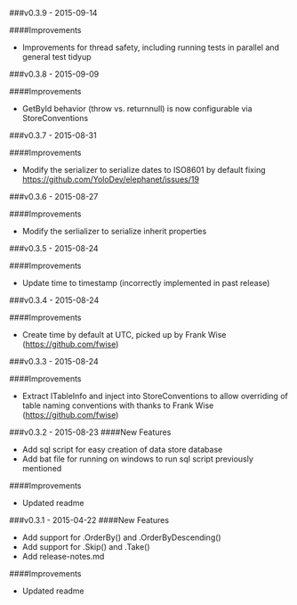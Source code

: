 ###v0.3.9 - 2015-09-14

####Improvements
  -  Improvements for thread safety, including running tests in parallel and general test tidyup 

###v0.3.8 - 2015-09-09

####Improvements
  -  GetById behavior (throw vs. returnnull) is now configurable via StoreConventions

###v0.3.7 - 2015-08-31

####Improvements
  -  Modify the serializer to serialize dates to ISO8601 by default fixing https://github.com/YoloDev/elephanet/issues/19

###v0.3.6 - 2015-08-27

####Improvements
  -  Modify the serlializer to serialize inherit properties

###v0.3.5 - 2015-08-24

####Improvements
  -  Update time to timestamp (incorrectly implemented in past release)

###v0.3.4 - 2015-08-24

####Improvements
  -  Create time by default at UTC, picked up by Frank Wise (https://github.com/fwise)

###v0.3.3 - 2015-08-24

####Improvements
  - Extract ITableInfo and inject into StoreConventions to allow overriding of table naming conventions with thanks to Frank Wise (https://github.com/fwise)

###v0.3.2 - 2015-08-23
####New Features
 - Add sql script for easy creation of data store database
 - Add bat file for running on windows to run sql script previously mentioned

####Improvements
  - Updated readme

###v0.3.1 - 2015-04-22
####New Features
 - Add support for .OrderBy() and .OrderByDescending()
 - Add support for .Skip() and .Take()
 - Add release-notes.md

####Improvements
  - Updated readme

